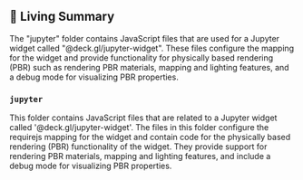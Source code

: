 

<!-- Living README Summary -->
## 🌳 Living Summary

The "jupyter" folder contains JavaScript files that are used for a Jupyter widget called "@deck.gl/jupyter-widget". These files configure the mapping for the widget and provide functionality for physically based rendering (PBR) such as rendering PBR materials, mapping and lighting features, and a debug mode for visualizing PBR properties.


### `jupyter`

This folder contains JavaScript files that are related to a Jupyter widget called '@deck.gl/jupyter-widget'. The files in this folder configure the requirejs mapping for the widget and contain code for the physically based rendering (PBR) functionality of the widget. They provide support for rendering PBR materials, mapping and lighting features, and include a debug mode for visualizing PBR properties.

<!-- Living README Summary -->